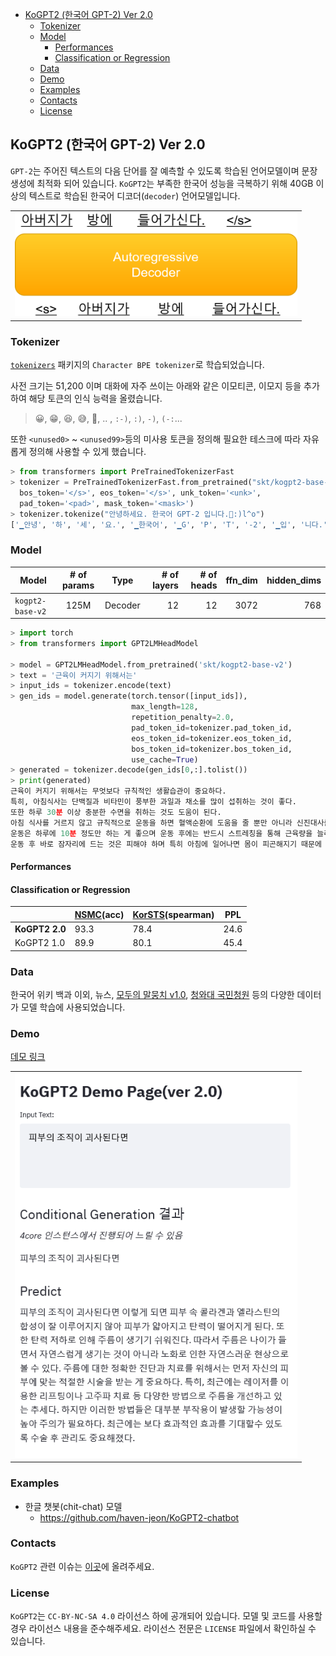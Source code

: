 
<!-- @import "[TOC]" {cmd="toc" depthFrom=1 depthTo=6 orderedList=false} -->

<!-- code_chunk_output -->

- [KoGPT2 (한국어 GPT-2) Ver 2.0](#kogpt2-한국어-gpt-2-ver-20)
  - [Tokenizer](#tokenizer)
  - [Model](#model)
    - [Performances](#performances)
    - [Classification or Regression](#classification-or-regression)
  - [Data](#data)
  - [Demo](#demo)
  - [Examples](#examples)
  - [Contacts](#contacts)
  - [License](#license)

<!-- /code_chunk_output -->


## KoGPT2 (한국어 GPT-2) Ver 2.0

`GPT-2`는 주어진 텍스트의 다음 단어를 잘 예측할 수 있도록 학습된 언어모델이며 문장 생성에 최적화 되어 있습니다. `KoGPT2`는 부족한 한국어 성능을 극복하기 위해 40GB 이상의 텍스트로 학습된 한국어 디코더(`decoder`) 언어모델입니다. 

<table><tr><td>
    <center><img src="imgs/gpt2.png" width="452"/></center>
</td></tr>
</table>



### Tokenizer


[`tokenizers`](https://github.com/huggingface/tokenizers) 패키지의 `Character BPE tokenizer`로 학습되었습니다. 

사전 크기는 51,200 이며 대화에 자주 쓰이는 아래와 같은 이모티콘, 이모지 등을 추가하여 해당 토큰의 인식 능력을 올렸습니다. 
> 😀, 😁, 😆, 😅, 🤣, .. , `:-)`, `:)`, `-)`, `(-:`...

또한 `<unused0>` ~ `<unused99>`등의 미사용 토큰을 정의해 필요한 테스크에 따라 자유롭게 정의해 사용할 수 있게 했습니다.

```python
> from transformers import PreTrainedTokenizerFast
> tokenizer = PreTrainedTokenizerFast.from_pretrained("skt/kogpt2-base-v2",
  bos_token='</s>', eos_token='</s>', unk_token='<unk>',
  pad_token='<pad>', mask_token='<mask>') 
> tokenizer.tokenize("안녕하세요. 한국어 GPT-2 입니다.😤:)l^o")
['▁안녕', '하', '세', '요.', '▁한국어', '▁G', 'P', 'T', '-2', '▁입', '니다.', '😤', ':)', 'l^o']
```

### Model

| Model       |  # of params |   Type   | # of layers  | # of heads | ffn_dim | hidden_dims | 
|--------------|:----:|:-------:|--------:|--------:|--------:|--------------:|
| `kogpt2-base-v2` |  125M  |  Decoder |   12     | 12      | 3072    | 768 | 


```python
> import torch
> from transformers import GPT2LMHeadModel

> model = GPT2LMHeadModel.from_pretrained('skt/kogpt2-base-v2')
> text = '근육이 커지기 위해서는'
> input_ids = tokenizer.encode(text)
> gen_ids = model.generate(torch.tensor([input_ids]),
                           max_length=128,
                           repetition_penalty=2.0,
                           pad_token_id=tokenizer.pad_token_id,
                           eos_token_id=tokenizer.eos_token_id,
                           bos_token_id=tokenizer.bos_token_id,
                           use_cache=True)
> generated = tokenizer.decode(gen_ids[0,:].tolist())
> print(generated)
근육이 커지기 위해서는 무엇보다 규칙적인 생활습관이 중요하다.
특히, 아침식사는 단백질과 비타민이 풍부한 과일과 채소를 많이 섭취하는 것이 좋다.
또한 하루 30분 이상 충분한 수면을 취하는 것도 도움이 된다.
아침 식사를 거르지 않고 규칙적으로 운동을 하면 혈액순환에 도움을 줄 뿐만 아니라 신진대사를 촉진해 체내 노폐물을 배출하고 혈압을 낮춰준다.
운동은 하루에 10분 정도만 하는 게 좋으며 운동 후에는 반드시 스트레칭을 통해 근육량을 늘리고 유연성을 높여야 한다.
운동 후 바로 잠자리에 드는 것은 피해야 하며 특히 아침에 일어나면 몸이 피곤해지기 때문에 무리하게 움직이면 오히려 역효과가 날 수도 있다...
```

#### Performances

#### Classification or Regression

|   |  [NSMC](https://github.com/e9t/nsmc)(acc)  | [KorSTS](https://github.com/kakaobrain/KorNLUDatasets)(spearman) | PPL | 
|---|---|---|---|
| **KoGPT2 2.0**  | 93.3  | 78.4  | 24.6  |
| KoGPT2 1.0  | 89.9  | 80.1  | 45.4  |


### Data

한국어 위키 백과 이외, 뉴스, [모두의 말뭉치 v1.0](https://corpus.korean.go.kr/), [청와대 국민청원](https://github.com/akngs/petitions) 등의 다양한 데이터가 모델 학습에 사용되었습니다.



### Demo

[데모 링크](http://52.231.69.211:8080/)

<table><tr><td>
    <center><img src="imgs/kogpt2_2.png" width="452"/></center>
</td></tr>
</table>


### Examples

- 한글 챗봇(chit-chat) 모델
  - https://github.com/haven-jeon/KoGPT2-chatbot 


### Contacts

`KoGPT2` 관련 이슈는 [이곳](https://github.com/SKT-AI/KoGPT2/issues)에 올려주세요.
 

### License

`KoGPT2`는 `CC-BY-NC-SA 4.0` 라이선스 하에 공개되어 있습니다. 모델 및 코드를 사용할 경우 라이선스 내용을 준수해주세요. 라이선스 전문은 `LICENSE` 파일에서 확인하실 수 있습니다.

